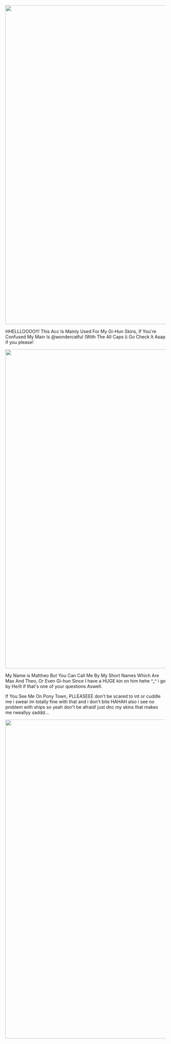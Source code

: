 <div id="header" align="center">
  <img src="https://files.catbox.moe/0tll19.png" width="1000"/>
</div>

HHELLLOOOO!!! This Acc Is Mainly Used For My Gi-Hun Skins, If You're Confused My Main Is @wondercatfuI (With The All Caps i) Go Check It Asap if you please! 

<div id="header" align="center">
  <img src="https://files.catbox.moe/ty217q.webp" width="1000"/>
</div>

My Name is Mattheo But You Can Call Me By My Short Names Which Are Max And Theo, Or Even Gi-hun Since I have a HUGE kin on him hehe ^_^ i go by He/it if that's one of your questions Aswell.

If You See Me On Pony Town, PLLEASEEE don't be scared to int or cuddle me i swear im totally fine with that and i don't bite HAHAH also i see no problem with ships so yeah don't be afraid! just dnc my skins that makes me rweallyy saddd...

<div id="header" align="center">
  <img src="https://files.catbox.moe/w08nu4.png" width="1000"/>
</div>
